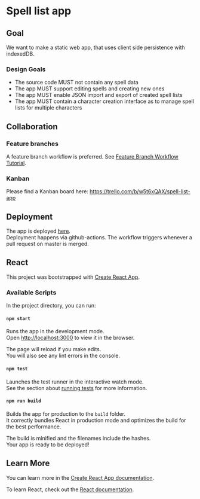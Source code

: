 # Spell list app

## Goal

We want to make a static web app, that uses client side persistence with indexedDB.

### Design Goals

- The source code MUST not contain any spell data
- The app MUST support editing spells and creating new ones
- The app MUST enable JSON import and export of created spell lists
- The app MUST contain a character creation interface as to manage spell lists for multiple characters

## Collaboration

### Feature branches

A feature branch workflow is preferred. See [Feature Branch Workflow Tutorial](https://www.atlassian.com/git/tutorials/comparing-workflows/feature-branch-workflow).

### Kanban

Please find a Kanban board here:
https://trello.com/b/w5t6xQAX/spell-list-app

## Deployment

The app is deployed [here](https://maxbramberger.github.io/spell_list/).  
Deployment happens via github-actions. The workflow triggers whenever a pull request on master is merged.

## React

This project was bootstrapped with [Create React App](https://github.com/facebook/create-react-app).

### Available Scripts

In the project directory, you can run:

#### `npm start`

Runs the app in the development mode.\
Open [http://localhost:3000](http://localhost:3000) to view it in the browser.

The page will reload if you make edits.\
You will also see any lint errors in the console.

#### `npm test`

Launches the test runner in the interactive watch mode.\
See the section about [running tests](https://facebook.github.io/create-react-app/docs/running-tests) for more information.

#### `npm run build`

Builds the app for production to the `build` folder.\
It correctly bundles React in production mode and optimizes the build for the best performance.

The build is minified and the filenames include the hashes.\
Your app is ready to be deployed!

## Learn More

You can learn more in the [Create React App documentation](https://facebook.github.io/create-react-app/docs/getting-started).

To learn React, check out the [React documentation](https://reactjs.org/).
